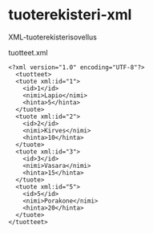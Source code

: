 # tuoterekisteri-xml
XML-tuoterekisterisovellus

tuotteet.xml

    <?xml version="1.0" encoding="UTF-8"?>
      <tuotteet>
      <tuote xml:id="1">
        <id>1</id>
        <nimi>Lapio</nimi>
        <hinta>5</hinta>
      </tuote>
      <tuote xml:id="2">
        <id>2</id>
        <nimi>Kirves</nimi>
        <hinta>10</hinta>
      </tuote>
      <tuote xml:id="3">
        <id>3</id>
        <nimi>Vasara</nimi>
        <hinta>15</hinta>
      </tuote>
      <tuote xml:id="5">
        <id>5</id>
        <nimi>Porakone</nimi>
        <hinta>20</hinta>
      </tuote>
    </tuotteet>
